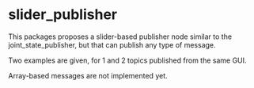 # slider_publisher

This packages proposes a slider-based publisher node similar to the joint_state_publisher, but that can publish any type of message.

Two examples are given, for 1 and 2 topics published from the same GUI.

Array-based messages are not implemented yet.
